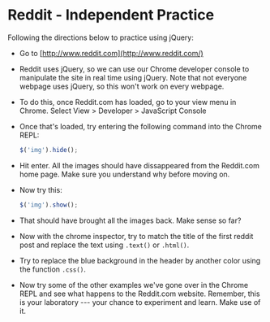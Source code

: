 # Reddit - Independent Practice

Following the directions below to practice using jQuery:

* Go to [http://www.reddit.com](http://www.reddit.com/)

* Reddit uses jQuery, so we can use our Chrome developer console to manipulate the site in real time using jQuery. Note that not everyone webpage uses jQuery, so this won't work on every webpage.

* To do this, once Reddit.com has loaded, go to your view menu in Chrome. Select View > Developer > JavaScript Console

* Once that's loaded, try entering the following command into the Chrome REPL:

  ```js
  $('img').hide();
  ```

* Hit enter. All the images should have dissappeared from the Reddit.com home page. Make sure you understand why before moving on.

* Now try this:

  ```js
  $('img').show();
  ```

* That should have brought all the images back. Make sense so far?

* Now with the chrome inspector, try to match the title of the first reddit post and replace the text using `.text()` or `.html()`.

* Try to replace the blue background in the header by another color using the function `.css()`.

* Now try some of the other examples we've gone over in the Chrome REPL and see what happens to the Reddit.com website. Remember, this is your laboratory --- your chance to experiment and learn. Make use of it.
